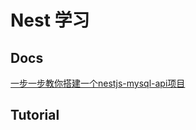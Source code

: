 # Nest 学习

## Docs
[一步一步教你搭建一个nestjs-mysql-api项目](https://github.com/kuangshp/nest-learn)

## Tutorial
